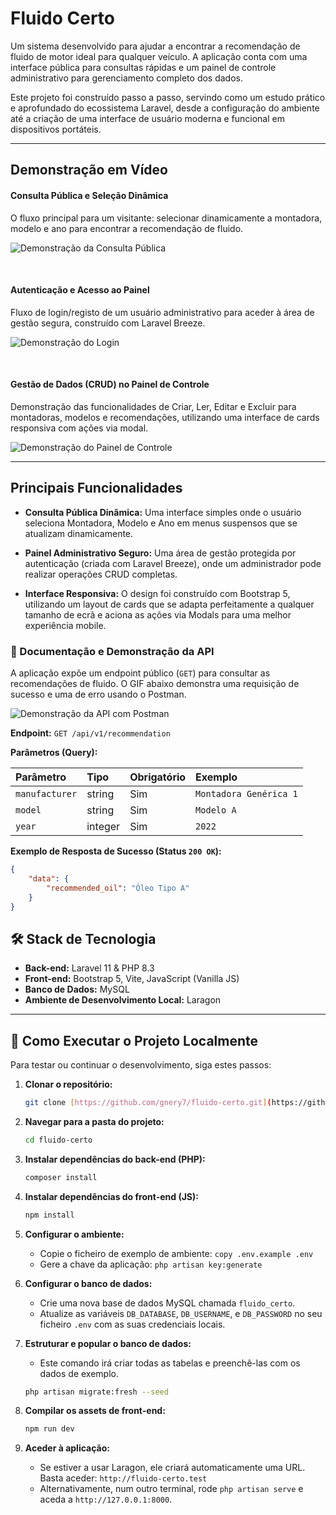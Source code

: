 # Fluido Certo

Um sistema desenvolvido para ajudar a encontrar a recomendação de fluido de motor ideal para qualquer veículo. A aplicação conta com uma interface pública para consultas rápidas e um painel de controle administrativo para gerenciamento completo dos dados.

Este projeto foi construído passo a passo, servindo como um estudo prático e aprofundado do ecossistema Laravel, desde a configuração do ambiente até a criação de uma interface de usuário moderna e funcional em dispositivos portáteis.

---

## Demonstração em Vídeo

#### Consulta Pública e Seleção Dinâmica
O fluxo principal para um visitante: selecionar dinamicamente a montadora, modelo e ano para encontrar a recomendação de fluido.

![Demonstração da Consulta Pública](https://media1.giphy.com/media/v1.Y2lkPTc5MGI3NjExdzkwbXgwdWZpeTRvMW42dHNpdjAzNmRxbm83M3JyeTN0azB0ajFsOCZlcD12MV9pbnRlcm5hbF9naWZfYnlfaWQmY3Q9Zw/HpV1l9p5cyNp8CT7jp/giphy.gif)

<br>

#### Autenticação e Acesso ao Painel
Fluxo de login/registo de um usuário administrativo para aceder à área de gestão segura, construído com Laravel Breeze.

![Demonstração do Login](https://media2.giphy.com/media/v1.Y2lkPTc5MGI3NjExbnpva2hrY2k3N2tuMHphcjFweDMwYXdrbjZhdDNtOWg4ZDhucGdleCZlcD12MV9pbnRlcm5hbF9naWZfYnlfaWQmY3Q9Zw/bieYEj5NLriPHYTFGi/giphy.gif)

<br>

#### Gestão de Dados (CRUD) no Painel de Controle
Demonstração das funcionalidades de Criar, Ler, Editar e Excluir para montadoras, modelos e recomendações, utilizando uma interface de cards responsiva com ações via modal.

![Demonstração do Painel de Controle](https://media1.giphy.com/media/v1.Y2lkPTc5MGI3NjExZm12aHVzbDlyOWxrejVtOGJnbjhycGtmcXozOG15ZndldGY1Z3FkYiZlcD12MV9pbnRlcm5hbF9naWZfYnlfaWQmY3Q9Zw/ILdY6TsVtOrTDF3Hs8/giphy.gif)

---

## Principais Funcionalidades

* **Consulta Pública Dinâmica:** Uma interface simples onde o usuário seleciona Montadora, Modelo e Ano em menus suspensos que se atualizam dinamicamente.

* **Painel Administrativo Seguro:** Uma área de gestão protegida por autenticação (criada com Laravel Breeze), onde um administrador pode realizar operações CRUD completas.

* **Interface Responsiva:** O design foi construído com Bootstrap 5, utilizando um layout de cards que se adapta perfeitamente a qualquer tamanho de ecrã e aciona as ações via Modals para uma melhor experiência mobile.

### 🔌 Documentação e Demonstração da API

A aplicação expõe um endpoint público (`GET`) para consultar as recomendações de fluido. O GIF abaixo demonstra uma requisição de sucesso e uma de erro usando o Postman.

![Demonstração da API com Postman](https://media4.giphy.com/media/v1.Y2lkPTc5MGI3NjExYXp0eWduYXhtN2s1eTQxZHhoZnA1Y2pqNzFpenJ0Y3owbjhhZmlxZyZlcD12MV9pbnRlcm5hbF9naWZfYnlfaWQmY3Q9Zw/68gKU9KqKi2RxB7fv5/giphy.gif)

**Endpoint:**
`GET /api/v1/recommendation`

**Parâmetros (Query):**

| Parâmetro    | Tipo    | Obrigatório | Exemplo                 |
| :----------- | :------ | :---------- | :---------------------- |
| `manufacturer` | string  | Sim         | `Montadora Genérica 1`  |
| `model`        | string  | Sim         | `Modelo A`              |
| `year`         | integer | Sim         | `2022`                  |

**Exemplo de Resposta de Sucesso (Status `200 OK`):**
```json
{
    "data": {
        "recommended_oil": "Óleo Tipo A"
    }
}
```

## 🛠️ Stack de Tecnologia

* **Back-end:** Laravel 11 & PHP 8.3
* **Front-end:** Bootstrap 5, Vite, JavaScript (Vanilla JS)
* **Banco de Dados:** MySQL
* **Ambiente de Desenvolvimento Local:** Laragon

---

## 🚀 Como Executar o Projeto Localmente

Para testar ou continuar o desenvolvimento, siga estes passos:

1.  **Clonar o repositório:**
    ```bash
    git clone [https://github.com/gnery7/fluido-certo.git](https://github.com/gnery7/fluido-certo.git)
    ```

2.  **Navegar para a pasta do projeto:**
    ```bash
    cd fluido-certo
    ```

3.  **Instalar dependências do back-end (PHP):**
    ```bash
    composer install
    ```

4.  **Instalar dependências do front-end (JS):**
    ```bash
    npm install
    ```

5.  **Configurar o ambiente:**
    * Copie o ficheiro de exemplo de ambiente: `copy .env.example .env`
    * Gere a chave da aplicação: `php artisan key:generate`

6.  **Configurar o banco de dados:**
    * Crie uma nova base de dados MySQL chamada `fluido_certo`.
    * Atualize as variáveis `DB_DATABASE`, `DB_USERNAME`, e `DB_PASSWORD` no seu ficheiro `.env` com as suas credenciais locais.

7.  **Estruturar e popular o banco de dados:**
    * Este comando irá criar todas as tabelas e preenchê-las com os dados de exemplo.
    ```bash
    php artisan migrate:fresh --seed
    ```

8.  **Compilar os assets de front-end:**
    ```bash
    npm run dev
    ```

9.  **Aceder à aplicação:**
    * Se estiver a usar Laragon, ele criará automaticamente uma URL. Basta aceder: `http://fluido-certo.test`
    * Alternativamente, num outro terminal, rode `php artisan serve` e aceda a `http://127.0.0.1:8000`.